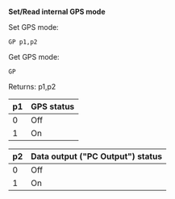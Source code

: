 __Set/Read internal GPS mode__

Set GPS mode:

	GP p1,p2

Get GPS mode:

	GP

Returns: p1,p2

| p1  | GPS status |
| --- | --- |
| 0 | Off |
| 1 | On  |

| p2  | Data output ("PC Output") status |
| --- | --- |
| 0 | Off |
| 1 | On  |
